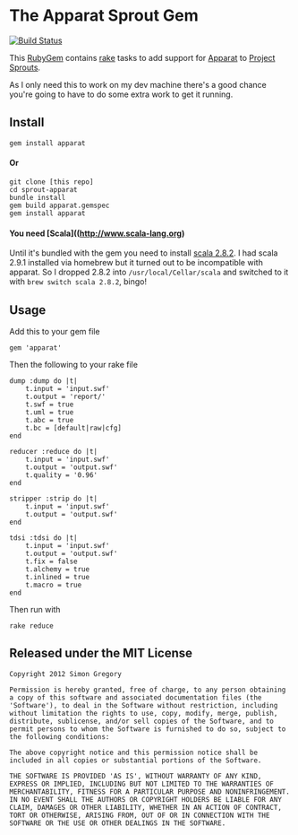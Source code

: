 # The Apparat Sprout Gem

[![Build Status](https://secure.travis-ci.org/simongregory/sprout-apparat.png)](http://travis-ci.org/simongregory/sprout-apparat)

This [RubyGem](http://docs.rubygems.org/read/book/7) contains [rake](http://rake.rubyforge.org/) tasks to add support for [Apparat](https://github.com/joa/apparat#readme) to [Project Sprouts](http://projectsprouts.org).

As I only need this to work on my dev machine there's a good chance you're going to have to do some extra work to get it running.

## Install

    gem install apparat

#### Or

	git clone [this repo]
    cd sprout-apparat
    bundle install
    gem build apparat.gemspec
    gem install apparat

#### You need [Scala]((http://www.scala-lang.org)

Until it's bundled with the gem you need to install [scala 2.8.2](http://www.scala-lang.org/downloads). I had scala 2.9.1 installed via homebrew but it turned out to be incompatible with apparat. So I dropped 2.8.2 into `/usr/local/Cellar/scala` and switched to it with `brew switch scala 2.8.2`, bingo!

## Usage

Add this to your gem file

    gem 'apparat'

Then the following to your rake file

    dump :dump do |t|
		t.input = 'input.swf'
		t.output = 'report/'
		t.swf = true
		t.uml = true
		t.abc = true
		t.bc = [default|raw|cfg]
	end

	reducer :reduce do |t|
		t.input = 'input.swf'
		t.output = 'output.swf'
		t.quality = '0.96'
	end

	stripper :strip do |t|
		t.input = 'input.swf'
		t.output = 'output.swf'
    end

	tdsi :tdsi do |t|
		t.input = 'input.swf'
		t.output = 'output.swf'
		t.fix = false
		t.alchemy = true
		t.inlined = true
		t.macro = true
	end

Then run with

    rake reduce

## Released under the MIT License

	Copyright 2012 Simon Gregory

	Permission is hereby granted, free of charge, to any person obtaining
	a copy of this software and associated documentation files (the
	'Software'), to deal in the Software without restriction, including
	without limitation the rights to use, copy, modify, merge, publish,
	distribute, sublicense, and/or sell copies of the Software, and to
	permit persons to whom the Software is furnished to do so, subject to
	the following conditions:

	The above copyright notice and this permission notice shall be
	included in all copies or substantial portions of the Software.

	THE SOFTWARE IS PROVIDED 'AS IS', WITHOUT WARRANTY OF ANY KIND,
	EXPRESS OR IMPLIED, INCLUDING BUT NOT LIMITED TO THE WARRANTIES OF
	MERCHANTABILITY, FITNESS FOR A PARTICULAR PURPOSE AND NONINFRINGEMENT.
	IN NO EVENT SHALL THE AUTHORS OR COPYRIGHT HOLDERS BE LIABLE FOR ANY
	CLAIM, DAMAGES OR OTHER LIABILITY, WHETHER IN AN ACTION OF CONTRACT,
	TORT OR OTHERWISE, ARISING FROM, OUT OF OR IN CONNECTION WITH THE
	SOFTWARE OR THE USE OR OTHER DEALINGS IN THE SOFTWARE.
